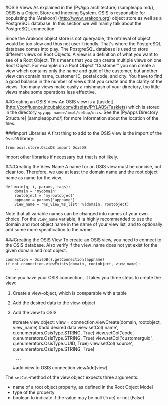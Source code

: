#OSIS Views
As explained in the [PyApp architecture] (sampleapp.md/), OSIS is a Object Store and Indexing System. OSIS is responsible for populating the [Arakoon] (http://www.arakoon.org) object store as well as a PostgreSQL database.
In this section we will mainly talk about the PostgreSQL connection.

Since the Arakoon object store is not queryable, the retrieval of object would be too slow and thus not user-friendly. That's where the PostgreSQL database comes into play.
The PostgreSQL database is used to store different views on Root Objects. A view is a definition of what you want to see of a Root Object. This means that you can create multiple views on one Root Object. For example on a Root Object "Customer" you can create a view which contains only the name and guid of the customer, but another view can contain name, customer ID, postal code, and city. You have to find a good balance in the number of views that you create and the clarity of the views. Too many views make easily a mishmash of your directory, too little views make some operations less effective.

##Creating an OSIS View
An OSIS view is a [tasklet] (http://confluence.incubaid.com/display/PYLABS/Tasklets) which is stored in the directory `<pyapp name>/impl/setup/osis`. See the [PyApps Directory Structure] (sampleapp.md/) for more information about the location of the files.

###Import Libraries
A first thing to add to the OSIS view is the import of the `OsisDB` library:

    from osis.store.OsisDB import OsisDB

Import other libraries if necessary but that is not likely.


###Creating the View Name
A name for an OSIS view must be concise, but clear too. Therefore, we use at least the domain name and the root object name as name for the view.

    def main(q, i, params, tags):
        domain = 'mydomain'
        rootobject = 'myrootobject'
        appname = params['appname']
        view_name = '%s_view_%s_list' %(domain, rootobject)

Note that all variable names can be changed into names of your own choice.
For the `view_name` variable, it is highly recommended to use the domain and root object name in the name of your view list, and to optionally add some more specification to the name.

###Creating the OSIS View
To create an OSIS view, you need to connect to the OSIS database. Also verify if the view_name does not yet exist for the given domain and root object.

    connection = OsisDB().getConnection(appname)
    if not connection.viewExists(domain, rootobject, view_name):
        ...

Once you have your OSIS connection, it takes you three steps to create the view:

1. Create a view-object, which is comparable with a table
2. Add the desired data to the view-object
3. Add the view to OSIS

    #create view object:
        view = connection.viewCreate(domain, rootobject, view_name)
    #add desired data
        view.setCol('name', q.enumerators.OsisType.STRING, True)
        view.setCol('code', q.enumerators.OsisType.STRING, True)
        view.setCol('customerguid', q.enumerators.OsisType.UUID, True)
        view.setCol('source', q.enumerators.OsisType.STRING, True)

        ...

    #add view to OSIS
        connection.viewAdd(view)

The `setCol`-method of the view object expects three arguments:

* name of a root object property, as defined in the Root Object Model
* type of the property
* boolean to indicate if the value may be null (True) or not (False)
